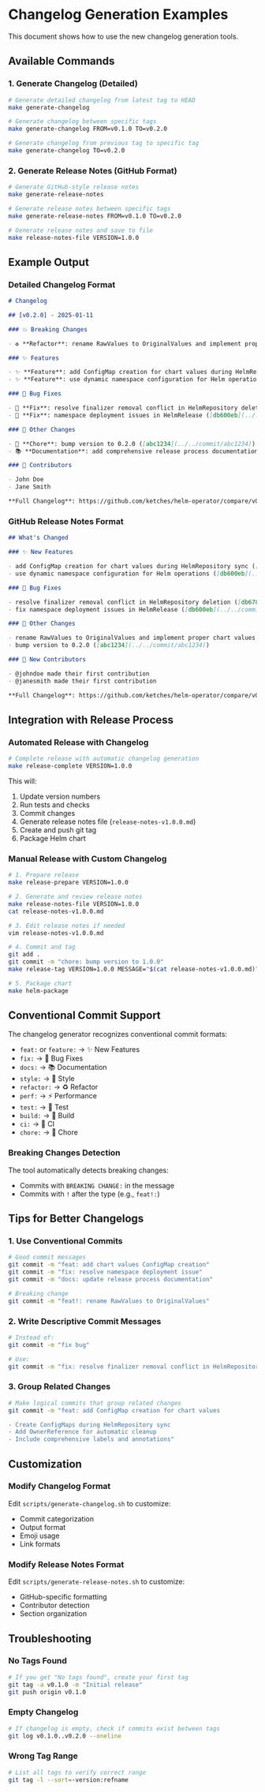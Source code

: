 # Changelog Generation Examples

This document shows how to use the new changelog generation tools.

## Available Commands

### 1. Generate Changelog (Detailed)

```bash
# Generate detailed changelog from latest tag to HEAD
make generate-changelog

# Generate changelog between specific tags
make generate-changelog FROM=v0.1.0 TO=v0.2.0

# Generate changelog from previous tag to specific tag
make generate-changelog TO=v0.2.0
```

### 2. Generate Release Notes (GitHub Format)

```bash
# Generate GitHub-style release notes
make generate-release-notes

# Generate release notes between specific tags
make generate-release-notes FROM=v0.1.0 TO=v0.2.0

# Generate release notes and save to file
make release-notes-file VERSION=1.0.0
```

## Example Output

### Detailed Changelog Format

```markdown
# Changelog

## [v0.2.0] - 2025-01-11

### 💥 Breaking Changes

- ♻️ **Refactor**: rename RawValues to OriginalValues and implement proper chart values extraction ([db67880](../../commit/db67880))

### ✨ Features

- ✨ **Feature**: add ConfigMap creation for chart values during HelmRepository sync ([31e3174](../../commit/31e3174))
- ✨ **Feature**: use dynamic namespace configuration for Helm operations ([db600eb](../../commit/db600eb))

### 🐛 Bug Fixes

- 🐛 **Fix**: resolve finalizer removal conflict in HelmRepository deletion ([db67880](../../commit/db67880))
- 🐛 **Fix**: namespace deployment issues in HelmRelease ([db600eb](../../commit/db600eb))

### 🔧 Other Changes

- 🔧 **Chore**: bump version to 0.2.0 ([abc1234](../../commit/abc1234))
- 📚 **Documentation**: add comprehensive release process documentation ([def5678](../../commit/def5678))

### 👥 Contributors

- John Doe
- Jane Smith

**Full Changelog**: https://github.com/ketches/helm-operator/compare/v0.1.0...v0.2.0
```

### GitHub Release Notes Format

```markdown
## What's Changed

### ✨ New Features

- add ConfigMap creation for chart values during HelmRepository sync ([31e3174](../../commit/31e3174))
- use dynamic namespace configuration for Helm operations ([db600eb](../../commit/db600eb))

### 🐛 Bug Fixes

- resolve finalizer removal conflict in HelmRepository deletion ([db67880](../../commit/db67880))
- fix namespace deployment issues in HelmRelease ([db600eb](../../commit/db600eb))

### 🔧 Other Changes

- rename RawValues to OriginalValues and implement proper chart values extraction ([31e3174](../../commit/31e3174))
- bump version to 0.2.0 ([abc1234](../../commit/abc1234))

### 👥 New Contributors

- @johndoe made their first contribution
- @janesmith made their first contribution

**Full Changelog**: https://github.com/ketches/helm-operator/compare/v0.1.0...v0.2.0
```

## Integration with Release Process

### Automated Release with Changelog

```bash
# Complete release with automatic changelog generation
make release-complete VERSION=1.0.0
```

This will:

1. Update version numbers
2. Run tests and checks
3. Commit changes
4. Generate release notes file (`release-notes-v1.0.0.md`)
5. Create and push git tag
6. Package Helm chart

### Manual Release with Custom Changelog

```bash
# 1. Prepare release
make release-prepare VERSION=1.0.0

# 2. Generate and review release notes
make release-notes-file VERSION=1.0.0
cat release-notes-v1.0.0.md

# 3. Edit release notes if needed
vim release-notes-v1.0.0.md

# 4. Commit and tag
git add .
git commit -m "chore: bump version to 1.0.0"
make release-tag VERSION=1.0.0 MESSAGE="$(cat release-notes-v1.0.0.md)"

# 5. Package chart
make helm-package
```

## Conventional Commit Support

The changelog generator recognizes conventional commit formats:

- `feat:` or `feature:` → ✨ New Features
- `fix:` → 🐛 Bug Fixes
- `docs:` → 📚 Documentation
- `style:` → 💄 Style
- `refactor:` → ♻️ Refactor
- `perf:` → ⚡ Performance
- `test:` → 🧪 Test
- `build:` → 🔨 Build
- `ci:` → 👷 CI
- `chore:` → 🔧 Chore

### Breaking Changes Detection

The tool automatically detects breaking changes:

- Commits with `BREAKING CHANGE:` in the message
- Commits with `!` after the type (e.g., `feat!:`)

## Tips for Better Changelogs

### 1. Use Conventional Commits

```bash
# Good commit messages
git commit -m "feat: add chart values ConfigMap creation"
git commit -m "fix: resolve namespace deployment issue"
git commit -m "docs: update release process documentation"

# Breaking change
git commit -m "feat!: rename RawValues to OriginalValues"
```

### 2. Write Descriptive Commit Messages

```bash
# Instead of:
git commit -m "fix bug"

# Use:
git commit -m "fix: resolve finalizer removal conflict in HelmRepository deletion"
```

### 3. Group Related Changes

```bash
# Make logical commits that group related changes
git commit -m "feat: add ConfigMap creation for chart values

- Create ConfigMaps during HelmRepository sync
- Add OwnerReference for automatic cleanup
- Include comprehensive labels and annotations"
```

## Customization

### Modify Changelog Format

Edit `scripts/generate-changelog.sh` to customize:

- Commit categorization
- Output format
- Emoji usage
- Link formats

### Modify Release Notes Format

Edit `scripts/generate-release-notes.sh` to customize:

- GitHub-specific formatting
- Contributor detection
- Section organization

## Troubleshooting

### No Tags Found

```bash
# If you get "No tags found", create your first tag
git tag -a v0.1.0 -m "Initial release"
git push origin v0.1.0
```

### Empty Changelog

```bash
# If changelog is empty, check if commits exist between tags
git log v0.1.0..v0.2.0 --oneline
```

### Wrong Tag Range

```bash
# List all tags to verify correct range
git tag -l --sort=-version:refname
```
